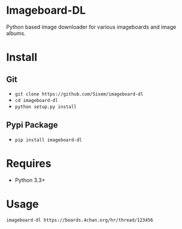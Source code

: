 # Imageboard-DL
Python based image downloader for various imageboards and image albums.

# Install
## Git
+ `git clone https://github.com/Sixem/imageboard-dl`
+ `cd imageboard-dl`
+ `python setup.py install`

## Pypi Package
+ `pip install imageboard-dl`

# Requires
+ Python 3.3+

# Usage
`imageboard-dl https://boards.4chan.org/hr/thread/123456`
